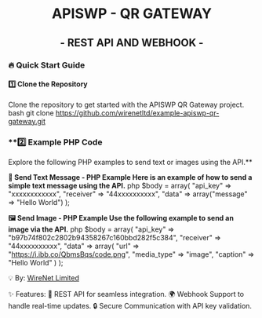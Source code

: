 # <div align="center">**APISWP - QR GATEWAY**</div>
## <div align="center">- **REST API AND WEBHOOK** -</div>

### 🔥 **Quick Start Guide**
#### 1️⃣ **Clone the Repository**

Clone the repository to get started with the APISWP QR Gateway project.
bash
git clone https://github.com/wirenetltd/example-apiswp-qr-gateway.git


### **2️⃣ Example PHP Code
Explore the following PHP examples to send text or images using the API.**
<br>

**📱 Send Text Message - PHP Example
Here is an example of how to send a simple text message using the API.**
php
$body = array(
    "api_key" => "xxxxxxxxxxxx",
    "receiver" => "44xxxxxxxxxx",
    "data" => array("message" => "Hello World")
);

**🖼️ Send Image - PHP Example
Use the following example to send an image via the API.**
php
$body = array(
    "api_key" => "b97b74f802c2802b94358267c160bbd282f5c384",
    "receiver" => "44xxxxxxxxxx",
    "data" => array(
        "url" => "https://i.ibb.co/QbmsBqs/code.png",
        "media_type" => "image",
        "caption" => "Hello World"
    )
);


💡 By:
<a href="https://github.com/wirenetltd" target="_blank">WireNet Limited</a>

✨ Features:
🏅 REST API for seamless integration.
🌍 Webhook Support to handle real-time updates.
🔒 Secure Communication with API key validation.
